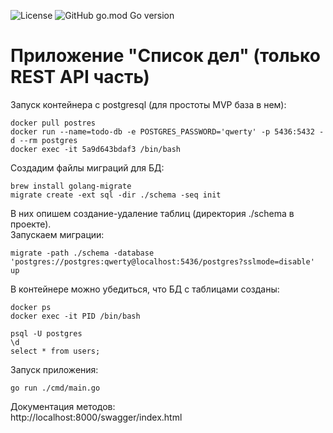 ![License](https://img.shields.io/github/license/p-12s/todo-list-rest-api?style=plastic)
![GitHub go.mod Go version](https://img.shields.io/github/go-mod/go-version/p-12s/todo-list-rest-api?style=plastic)

# Приложение "Список дел" (только REST API часть)

Запуск контейнера с postgresql (для простоты MVP база в нем):
```
docker pull postres
docker run --name=todo-db -e POSTGRES_PASSWORD='qwerty' -p 5436:5432 -d --rm postgres
docker exec -it 5a9d643bdaf3 /bin/bash
```
Создадим файлы миграций для БД:
```
brew install golang-migrate
migrate create -ext sql -dir ./schema -seq init
```
В них опишем создание-удаление таблиц (директория ./schema в проекте).  
Запускаем миграции:
```
migrate -path ./schema -database 'postgres://postgres:qwerty@localhost:5436/postgres?sslmode=disable' up
```
В контейнере можно убедиться, что БД с таблицами созданы:
```
docker ps
docker exec -it PID /bin/bash

psql -U postgres
\d
select * from users;
```

Запуск приложения:
```
go run ./cmd/main.go
```
  
  
Документация методов:  
http://localhost:8000/swagger/index.html
